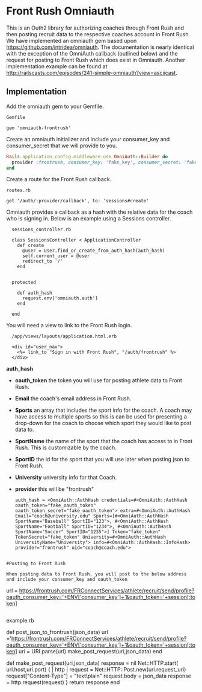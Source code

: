# Front Rush Omniauth

This is an Outh2 library for authorizing coaches through Front Rush and then posting recruit data to the respective coaches account in Front Rush. We have implemented an omniauth gem based upon https://github.com/intridea/omniauth. The documentation is nearly identical with the exception of the OmniAuth callback (outlined below) and the request for posting to Front Rush which does exist in Omniauth. Another implementation example can be found at http://railscasts.com/episodes/241-simple-omniauth?view=asciicast.


## Implementation

Add the omniauth gem to your Gemfile.
  ```
  Gemfile
  
  gem 'omniauth-frontrush'
  ```

Create an omniauth initializer and include your consumer_key and consumer_secret that we will provide to you.
  ```config/initializers/omniauth.rb
  Rails.application.config.middleware.use OmniAuth::Builder do
    provider :frontrush, consumer_key: 'fake_key', consumer_secret: 'fake_secret', frontrush_url: 'url provided by frontrush',   setup: true
  end
  ```

Create a route for the Front Rush callback.
  ```
  routes.rb
  
  get '/auth/:provider/callback', to: 'sessions#create'
  ```

Omniauth provides a callback as a hash with the relative data for the coach who is signing in. Below is an example using a Sessions controller.
```
  sessions_controller.rb
  
  class SessionsController < ApplicationController
    def create
      @user = User.find_or_create_from_auth_hash(auth_hash)
      self.current_user = @user
      redirect_to '/'
    end
    

  protected

    def auth_hash
      request.env['omniauth.auth']
    end

  end
```

You will need a view to link to the Front Rush login.
```
  /app/views/layouts/application.html.erb
  
  <div id="user_nav">
    <%= link_to "Sign in with Front Rush", "/auth/frontrush" %>
  </div>
```  

**auth_hash**
- **oauth_token** the token you will use for posting athlete data to Front Rush.
- **Email** the coach's email address in Front Rush.
- **Sports** an array that includes the sport info for the coach. A coach may have access to multiple sports so this is can be used for presenting a drop-down for the coach to choose which sport they would like to post data to.
- **SportName** the name of the sport that the coach has access to in Front Rush. This is customizable by the coach.
- **SportID** the id for the sport that you will use later when posting json to Front Rush.
- **University** university info for that Coach.
- **provider** this will be "frontrush"


  ```
  auth_hash = <OmniAuth::AuthHash credentials=#<OmniAuth::AuthHash oauth_token="fake_oauth_token" oauth_token_secret="fake_oauth_token"> extra=#<OmniAuth::AuthHash Email="coach@university.edu" Sports=[#<OmniAuth::AuthHash SportName="Baseball" SportID="123">, #<OmniAuth::AuthHash SportName="Football" SportID="1234">, #<OmniAuth::AuthHash SportName="Soccer" SportID="1235">] Token="fake_token" TokenSecret="fake_token" University=#<OmniAuth::AuthHash UniversityName="University"> info=#<OmniAuth::AuthHash::InfoHash> provider="frontrush" uid="coach@coach.edu">
```
  
#Posting to Front Rush

When posting data to Front Rush, you will post to the below address and include your consumer_key and oauth_token
```
  url = https://frontrush.com/FRConnectServices/athlete/recruit/send/profile?oauth_consumer_key='+ENV['consumer_key']+'&oauth_token='+session[:token]
```
  ```
  example.rb
  
  def post_json_to_frontrush(json_data)
    url ='https://frontrush.com/FRConnectServices/athlete/recruit/send/profile?oauth_consumer_key='+ENV['consumer_key']+'&oauth_token='+session[:token]
    uri = URI.parse(url)
    make_post_request(uri,json_data)
  end

  def make_post_request(uri,json_data)
    response = nil
    Net::HTTP.start( uri.host,uri.port) { | http |
      request = Net::HTTP::Post.new(uri.request_uri)
      request["Content-Type"] = "text\plain"
      request.body = json_data
      response = http.request(request)
    }
    return response
  end
  ```


